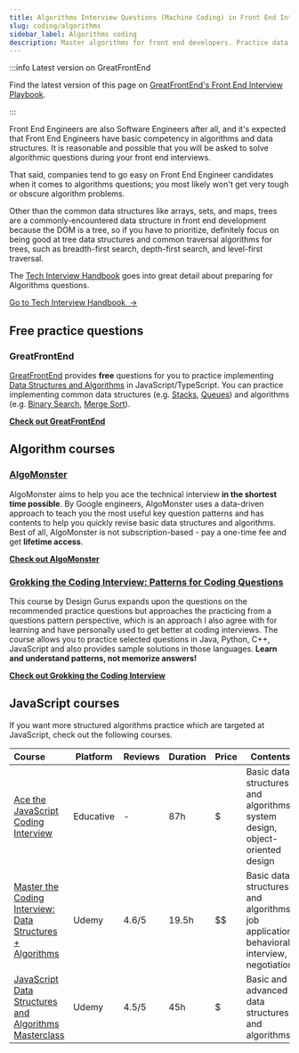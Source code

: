 ```yaml
---
title: Algorithms Interview Questions (Machine Coding) in Front End Interviews
slug: coding/algorithms
sidebar_label: Algorithms coding
description: Master algorithms for front end developers. Practice data structures, tree traversals & JavaScript coding problems with free resources and expert guidance.
---
```


:::info Latest version on GreatFrontEnd

Find the latest version of this page on [GreatFrontEnd's Front End Interview Playbook](https://www.greatfrontend.com/front-end-interview-playbook/algorithms?utm_source=frontendinterviewhandbook&utm_medium=referral&gnrs=frontendinterviewhandbook).

:::

Front End Engineers are also Software Engineers after all, and it's expected that Front End Engineers have basic competency in algorithms and data structures. It is reasonable and possible that you will be asked to solve algorithmic questions during your front end interviews.

That said, companies tend to go easy on Front End Engineer candidates when it comes to algorithms questions; you most likely won't get very tough or obscure algorithm problems.

Other than the common data structures like arrays, sets, and maps, trees are a commonly-encountered data structure in front end development because the DOM is a tree, so if you have to prioritize, definitely focus on being good at tree data structures and common traversal algorithms for trees, such as breadth-first search, depth-first search, and level-first traversal.

The [Tech Interview Handbook](https://www.techinterviewhandbook.org/algorithms/study-cheatsheet/) goes into great detail about preparing for Algorithms questions.

<a className="button button--primary" href="https://www.techinterviewhandbook.org/algorithms/study-cheatsheet/">Go to Tech Interview Handbook &nbsp;→</a>

## Free practice questions

### GreatFrontEnd

[GreatFrontEnd](https://www.greatfrontend.com?utm_source=frontendinterviewhandbook&utm_medium=referral&gnrs=frontendinterviewhandbook) provides **free** questions for you to practice implementing [Data Structures and Algorithms](https://www.greatfrontend.com/questions/formats/algo-coding?utm_source=frontendinterviewhandbook&utm_medium=referral&gnrs=frontendinterviewhandbook) in JavaScript/TypeScript. You can practice implementing common data structures (e.g. [Stacks](https://www.greatfrontend.com/questions/algo/stack?utm_source=frontendinterviewhandbook&utm_medium=referral&gnrs=frontendinterviewhandbook), [Queues](https://www.greatfrontend.com/questions/algo/queue?utm_source=frontendinterviewhandbook&utm_medium=referral&gnrs=frontendinterviewhandbook)) and algorithms (e.g. [Binary Search](https://www.greatfrontend.com/questions/algo/binary-search?utm_source=frontendinterviewhandbook&utm_medium=referral&gnrs=frontendinterviewhandbook), [Merge Sort](https://www.greatfrontend.com/questions/algo/merge-sort?utm_source=frontendinterviewhandbook&utm_medium=referral&gnrs=frontendinterviewhandbook)).

[**Check out GreatFrontEnd**](https://www.greatfrontend.com/questions/javascript-dsa-interview-questions?utm_source=frontendinterviewhandbook&utm_medium=referral&gnrs=frontendinterviewhandbook)

## Algorithm courses

### [AlgoMonster](https://shareasale.com/r.cfm?b=1873647&u=3114753&m=114505&urllink=&afftrack=)

AlgoMonster aims to help you ace the technical interview **in the shortest time possible**. By Google engineers, AlgoMonster uses a data-driven approach to teach you the most useful key question patterns and has contents to help you quickly revise basic data structures and algorithms. Best of all, AlgoMonster is not subscription-based - pay a one-time fee and get **lifetime access**.

[**Check out AlgoMonster**](https://shareasale.com/r.cfm?b=1873647&u=3114753&m=114505&urllink=&afftrack=)

### [Grokking the Coding Interview: Patterns for Coding Questions](https://designgurus.org/link/kJSIoU?url=https%3A%2F%2Fdesigngurus.org%2Fcourse%3Fcourseid%3Dgrokking-the-coding-interview)

This course by Design Gurus expands upon the questions on the recommended practice questions but approaches the practicing from a questions pattern perspective, which is an approach I also agree with for learning and have personally used to get better at coding interviews. The course allows you to practice selected questions in Java, Python, C++, JavaScript and also provides sample solutions in those languages. **Learn and understand patterns, not memorize answers!**

[**Check out Grokking the Coding Interview**](https://designgurus.org/link/kJSIoU?url=https%3A%2F%2Fdesigngurus.org%2Fcourse%3Fcourseid%3Dgrokking-the-coding-interview)

## JavaScript courses

If you want more structured algorithms practice which are targeted at JavaScript, check out the following courses.

| Course | Platform | Reviews | Duration | Price | Contents |
| :-- | --- | --- | --- | --- | --- |
| [Ace the JavaScript Coding Interview](https://www.educative.io/path/ace-javascript-coding-interview?aff=x23W) | Educative | - | 87h | $ | Basic data structures and algorithms, system design, object-oriented design |
| [Master the Coding Interview: Data Structures + Algorithms](https://www.udemy.com/course/master-the-coding-interview-data-structures-algorithms) | Udemy | 4.6/5 | 19.5h | $$ | Basic data structures and algorithms, job application, behavioral interview, negotiation |
| [JavaScript Data Structures and Algorithms Masterclass](https://www.udemy.com/course/js-algorithms-and-data-structures-masterclass) | Udemy | 4.5/5 | 45h | $ | Basic and advanced data structures and algorithms |
